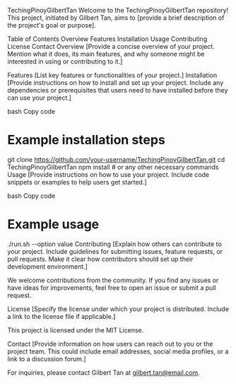 TechingPinoyGilbertTan
Welcome to the TechingPinoyGilbertTan repository! This project, initiated by Gilbert Tan, aims to [provide a brief description of the project's goal or purpose].

Table of Contents
Overview
Features
Installation
Usage
Contributing
License
Contact
Overview
[Provide a concise overview of your project. Mention what it does, its main features, and why someone might be interested in using or contributing to it.]

Features
[List key features or functionalities of your project.]
Installation
[Provide instructions on how to install and set up your project. Include any dependencies or prerequisites that users need to have installed before they can use your project.]

bash
Copy code
# Example installation steps
git clone https://github.com/your-username/TechingPinoyGilbertTan.git
cd TechingPinoyGilbertTan
npm install  # or any other necessary commands
Usage
[Provide instructions on how to use your project. Include code snippets or examples to help users get started.]

bash
Copy code
# Example usage
./run.sh --option value
Contributing
[Explain how others can contribute to your project. Include guidelines for submitting issues, feature requests, or pull requests. Make it clear how contributors should set up their development environment.]

We welcome contributions from the community. If you find any issues or have ideas for improvements, feel free to open an issue or submit a pull request.

License
[Specify the license under which your project is distributed. Include a link to the license file if applicable.]

This project is licensed under the MIT License.

Contact
[Provide information on how users can reach out to you or the project team. This could include email addresses, social media profiles, or a link to a discussion forum.]

For inquiries, please contact Gilbert Tan at gilbert.tan@email.com.

